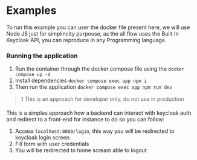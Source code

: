 # Examples

To run this example you can user the docker file present here, we will use Node JS just for simplincity purpouse, as the all flow uses the Built In Keycloak API, you can reproduce in any Programming language.

### Running the application

1. Run the container through the docker compose file using the `docker compose up -d`
2. Install dependencies `docker compose exec app npm i`
3. Then run the application `docker compose exec app npm run dev`

> :exclamation: This is an approach for developer only, do not use in production

This is a simples approach how a backend can interact with keycloak auth and redirect to a front-end for instance to do so you can follow:

1. Access `localhost:8080/login`, this way you will be redirected to keycloak login screen.
2. Fill form with user credentials
3. You will be redirected to home scream able to logout
